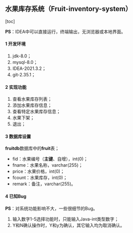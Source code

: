 ## 水果库存系统（Fruit-inventory-system）

[toc]

**PS**：IDEA中可以直接运行，终端输出，无浏览器或本地界面。

#### 1 开发环境

1. jdk-8.0；
2. mysql-8.0；
3. IDEA-2021.3.2；
4. git-2.35.1；

#### 2 实现功能

1. 查看水果库存列表；
2. 添加水果库存信息；
3. 查看特定水果库存信息；
4. 水果下架；
5. 退出；

#### 3 数据库设置

**fruitdb**数据库中的**fruit**表；

- fid：水果编号（**主键**、自增），int(0)；
- fname：水果名称，varchar(255)；
- price：水果价格，int(0)；
- fcount：水果库存，int(0)；
- remark：备注，varchar(255)。

#### 4 已知Bug

**PS**：对系统功能影响不大，一些很细节的Bug。

1. 输入数字1-5选择功能时，只能输入Java-int类型数字；
2. Y和N确认操作时，Y和y为确认，其它输入均为取消确认。